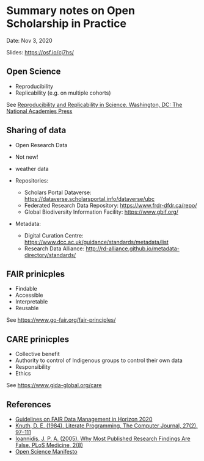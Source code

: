 # Summary notes on Open Scholarship in Practice #

Date: Nov 3, 2020

Slides: https://osf.io/cj7hs/


## Open Science ##

- Reproducibility
- Replicability (e.g. on multiple cohorts) 

See [Reproducibility and Replicability in Science. Washington, DC: The National Academies Press](https://doi.org/10.17226/25303) 


## Sharing of data ##

- Open Research Data
- Not new! 
- weather data

- Repositories:
  - Scholars Portal Dataverse: https://dataverse.scholarsportal.info/dataverse/ubc
  - Federated Research Data Repository: https://www.frdr-dfdr.ca/repo/
  - Global Biodiversity Information Facility: https://www.gbif.org/

- Metadata:
  - Digital Curation Centre: https://www.dcc.ac.uk/guidance/standards/metadata/list
  - Research Data Alliance: http://rd-alliance.github.io/metadata-directory/standards/


## FAIR prinicples ##
- Findable
- Accessible
- Interpretable
- Reusable 

See https://www.go-fair.org/fair-principles/


## CARE prinicples ##
- Collective benefit 
- Authority to control of Indigenous groups to control their own data
- Responsibility
- Ethics

See https://www.gida-global.org/care


## References ##

- [Guidelines on FAIR Data Management in Horizon 2020](https://ec.europa.eu/research/participants/data/ref/h2020/grants_manual/hi/oa_pilot/h2020-hi-oa-data-mgt_en.pdf)
- [Knuth, D. E. (1984). Literate Programming. The Computer Journal, 27(2), 97–111](https://doi.org/10.1093/comjnl/27.2.97)
- [Ioannidis, J. P. A. (2005). Why Most Published Research Findings Are False. PLoS Medicine, 2(8)](https://doi.org/10.1371/journal.pmed.0020124)
- [Open Science Manifesto](https://ocsdnet.org/manifesto/open-science-manifesto/)

